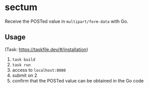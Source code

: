 # sectum
Receive the POSTed value in `multipart/form-data` with Go.

## Usage
(Task: https://taskfile.dev/#/installation)

1. `task build`
2. `task run`
3. access to `localhost:8080`
4. submit on 2
5. confirm that the POSTed value can be obtained in the Go code